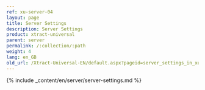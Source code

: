 ```yaml
---
ref: xu-server-04
layout: page
title: Server Settings 
description: Server Settings 
product: xtract-universal
parent: server
permalink: /:collection/:path
weight: 4
lang: en_GB
old_url: /Xtract-Universal-EN/default.aspx?pageid=server_settings_in_xu_3_x
---
```

{% include _content/en/server/server-settings.md %}

